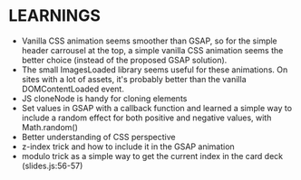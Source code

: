 # LEARNINGS
- Vanilla CSS animation seems smoother than GSAP, so for the simple header carrousel at the top, a simple vanilla CSS animation seems the better choice (instead of the proposed GSAP solution).
- The small ImagesLoaded library seems useful for these animations. On sites with a lot of assets, it's probably better than the vanilla DOMContentLoaded event.
- JS cloneNode is handy for cloning elements
- Set values in GSAP with a callback function and learned a simple way to include a random effect for both positive and negative values, with Math.random()
- Better understanding of CSS perspective
- z-index trick and how to include it in the GSAP animation
- modulo trick as a simple way to get the current index in the card deck (slides.js:56-57)